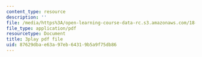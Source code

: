 ```yaml
---
content_type: resource
description: ''
file: /media/https%3A/open-learning-course-data-rc.s3.amazonaws.com/18-404j-theory-of-computation-fall-2020/87629dbae63a97eb64319b5a9f75db86_N28g_YBXY8Y.pdf
file_type: application/pdf
resourcetype: Document
title: 3play pdf file
uid: 87629dba-e63a-97eb-6431-9b5a9f75db86
---
```

